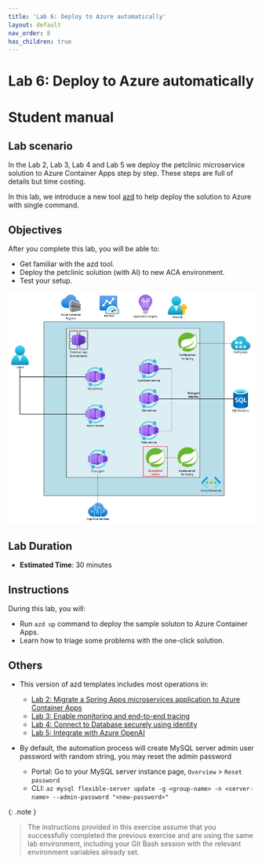 ```yaml
---
title: 'Lab 6: Deploy to Azure automatically'
layout: default
nav_order: 8
has_children: true
---
```


# Lab 6: Deploy to Azure automatically

# Student manual

## Lab scenario

In the Lab 2, Lab 3, Lab 4 and Lab 5 we deploy the petclinic microservice solution to Azure Container Apps step by step.
These steps are full of details but time costing.

In this lab, we introduce a new tool [azd](https://learn.microsoft.com/en-us/azure/developer/azure-developer-cli/) to help deploy the solution to Azure with single command.

## Objectives

After you complete this lab, you will be able to:

- Get familiar with the azd tool.
- Deploy the petclinic solution (with AI) to new ACA environment.
- Test your setup.

![lab 6 overview](../../images/acalab6.png)

## Lab Duration

- **Estimated Time**: 30 minutes

## Instructions

During this lab, you will:

- Run `azd up` command to deploy the sample soluton to Azure Container Apps.
- Learn how to triage some problems with the one-click solution.

## Others

   - This version of azd templates includes most operations in:
      - [Lab 2: Migrate a Spring Apps microservices application to Azure Container Apps](https://azure-samples.github.io/java-microservices-aca-lab/docs/02_lab_migrate/02_openlab_setup_aca.html)
      - [Lab 3: Enable monitoring and end-to-end tracing](https://azure-samples.github.io/java-microservices-aca-lab/docs/03_lab_monitor/03_openlab_monitoring_aca.html)
      - [Lab 4: Connect to Database securely using identity](https://azure-samples.github.io/java-microservices-aca-lab/docs/04_lab_secrets/04_openlab_secrets_aca.html)
      - [Lab 5: Integrate with Azure OpenAI](https://azure-samples.github.io/java-microservices-aca-lab/docs/05_lab_openai/05_openlab_openai_aca.html)

   - By default, the automation process will create MySQL server admin user password with random string, you may reset the admin password
      - Portal: Go to your MySQL server instance page, `Overview` > `Reset password`
      - CLI: `az mysql flexible-server update -g <group-name> -n <server-name> --admin-password "<new-password>"`

{: .note }
> The instructions provided in this exercise assume that you successfully completed the previous exercise and are using the same lab environment, including your Git Bash session with the relevant environment variables already set.
